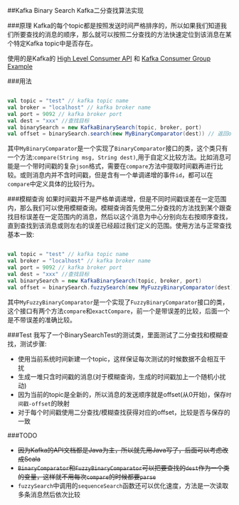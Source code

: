 ##Kafka Binary Search
Kafka二分查找算法实现

###原理
Kafka的每个topic都是按照发送时间严格排序的，所以如果我们知道我们所要查找的消息的顺序，那么就可以按照二分查找的方法快速定位到该消息在某个特定Kafka topic中是否存在。

使用的是Kafka的
[High Level Consumer API](http://kafka.apache.org/documentation.html#highlevelconsumerapi)
和
[Kafka Consumer Group Example](https://cwiki.apache.org/confluence/display/KAFKA/Consumer+Group+Example)

###用法
```scala

val topic = "test" // kafka topic name
val broker = "localhost" // kafka broker name
val port = 9092 // kafka broker port
val dest = "xxx" //查找目标
val binarySearch = new KafkaBinarySearch(topic, broker, port)
val offset = binarySearch.search(new MyBinaryComparator(dest)) // 返回offset，-1代表不存在

```

其中`MyBinaryComparator`是一个实现了`BinaryComparator`接口的类，这个类只有一个方法:`compare(String msg, String dest)`,用于自定义比较方法。比如消息可能是一个带时间戳的复杂`json`格式，需要在`compare`方法中提取时间戳再进行比较。或则消息内并不含时间戳，但是含有一个单调递增的事件`id`，都可以在`compare`中定义具体的比较行为。

###模糊查询
如果时间戳并不是严格单调递增，但是不同时间戳误差在一定范围内，那么我们可以使用模糊查询。模糊查询首先使用二分查找的方法找到某个跟查找目标误差在一定范围内的消息，然后以这个消息为中心分别向左右按顺序查找，直到查找到该消息或则左右的误差已经超过我们定义的范围。使用方法与正常查找基本一致:

```scala

val topic = "test" // kafka topic name
val broker = "localhost" // kafka broker name
val port = 9092 // kafka broker port
val dest = "xxx" //查找目标
val binarySearch = new KafkaBinarySearch(topic, broker, port)
val offset = binarySearch.fuzzySearch(new MyFuzzyBinaryComparator(dest)) // 返回offset，-1代表不存在

```


其中`MyFuzzyBinaryComparator`是一个实现了`FuzzyBinaryComparator`接口的类，这个接口有两个方法`compare`和`exactCompare`，前一个是带误差的比较，后面一个是不带误差的准确比较。

###Test
我写了一个BinarySearchTest的测试类，里面测试了二分查找和模糊查找，测试步骤:

* 使用当前系统时间新建一个topic，这样保证每次测试的时候数据不会相互干扰
* 生成一堆只含时间戳的消息(对于模糊查询，生成的时间戳加上一个随机小扰动)
* 因为当前的topic是全新的，所以消息的发送顺序就是offset(从0开始)，保存`时间戳-offset`的映射
* 对于每个时间戳使用二分查找/模糊查找获得对应的offset，比较是否与保存的一致

###TODO
* ~~因为Kafka的API文档都是Java为主，所以就先用Java写了，后面可以考虑改成Scala~~
* ~~`BinaryComparator`和`FuzzyBinaryComparator`可以把要查找的`dest`作为一个类的变量，这样就不用每次`compare`的时候都要`parse`~~
* `fuzzySearch`中调用的`sequenceSearch`函数还可以优化速度，方法是一次读取多条消息然后依次比较